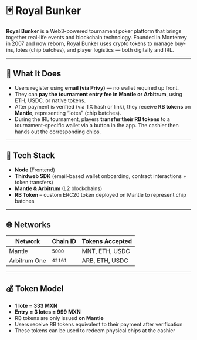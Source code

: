 # 🃏 Royal Bunker

**Royal Bunker** is a Web3-powered tournament poker platform that brings together real-life events and blockchain technology. Founded in Monterrey in 2007 and now reborn, Royal Bunker uses crypto tokens to manage buy-ins, lotes (chip batches), and player logistics — both digitally and IRL.

---

## 🎯 What It Does

- Users register using **email (via Privy)** — no wallet required up front.
- They can **pay the tournament entry fee in Mantle or Arbitrum**, using ETH, USDC, or native tokens.
- After payment is verified (via TX hash or link), they receive **RB tokens** on **Mantle**, representing “lotes” (chip batches).
- During the IRL tournament, players **transfer their RB tokens** to a tournament-specific wallet via a button in the app. The cashier then hands out the corresponding chips.

---

## 🔧 Tech Stack

- **Node** (Frontend)
- **Thirdweb SDK** (email-based wallet onboarding, contract interactions + token transfers)
- **Mantle & Arbitrum** (L2 blockchains)
- **RB Token** – custom ERC20 token deployed on Mantle to represent chip batches

---

## 🌐 Networks

| Network         | Chain ID | Tokens Accepted       |
|----------------|----------|------------------------|
| Mantle         | `5000`   | MNT, ETH, USDC         |
| Arbitrum One   | `42161`  | ARB, ETH, USDC         |

---

## 💰 Token Model

- **1 lote = 333 MXN**
- **Entry = 3 lotes = 999 MXN**
- RB tokens are only issued **on Mantle**
- Users receive RB tokens equivalent to their payment after verification
- These tokens can be used to redeem physical chips at the cashier

